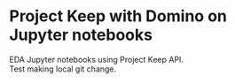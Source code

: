 # Project Keep with Domino on Jupyter notebooks
EDA Jupyter notebooks using Project Keep API.
<br>
Test making local git change.